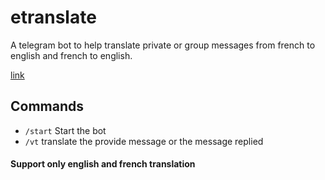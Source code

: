 # etranslate

A telegram bot to help translate private or group messages from french to english and french to english.

[link](https://t.me/etranslatebot)

## Commands

- `/start` Start the bot
- `/vt` translate the provide message or the message replied

#### Support only english and french translation
